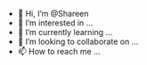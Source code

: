 - 👋 Hi, I’m @Shareen
- 👀 I’m interested in ...
- 🌱 I’m currently learning ...
- 💞️ I’m looking to collaborate on ...
- 📫 How to reach me ...

<!---
Shanu-athew/Shanu-athew is a ✨ special ✨ repository because its `README.md` (this file) appears on your GitHub profile.
You can click the Preview link to take a look at your changes.
--->
